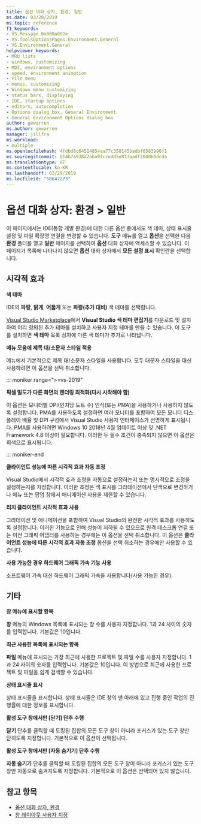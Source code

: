 ```yaml
---
title: 옵션 대화 상자, 환경, 일반
ms.date: 03/28/2019
ms.topic: reference
f1_keywords:
- VS.Message.0x800a002e
- VS.ToolsOptionsPages.Environment.General
- VS.Environment.General
helpviewer_keywords:
- MRU lists
- windows, customizing
- MDI, environment options
- speed, environment animation
- File menu
- menus, customizing
- Windows menu customizing
- status bars, displaying
- IDE, startup options
- editors, autocompletion
- Options dialog box, General Environment
- General Environment Options dialog box
author: gewarren
ms.author: gewarren
manager: jillfra
ms.workload:
- multiple
ms.openlocfilehash: 4fdbd8c64514854aa77c358145badbf6583996f1
ms.sourcegitcommit: b14b7a938a2aba9fcce4d5e813aadf2040b0dcda
ms.translationtype: HT
ms.contentlocale: ko-KR
ms.lasthandoff: 03/29/2019
ms.locfileid: "58647273"
---
```

# <a name="options-dialog-box-environment--general"></a>옵션 대화 상자: 환경 \> 일반

이 페이지에서는 IDE(통합 개발 환경)에 대한 다른 옵션 중에서도 색 테마, 상태 표시줄 설정 및 파일 확장명 연결을 변경할 수 있습니다. **도구** 메뉴를 열고 **옵션**을 선택한 다음 **환경** 폴더를 열고 **일반** 페이지를 선택하여 **옵션** 대화 상자에 액세스할 수 있습니다. 이 페이지가 목록에 나타나지 않으면 **옵션** 대화 상자에서 **모든 설정 표시** 확인란을 선택합니다.

## <a name="visual-experience"></a>시각적 효과

**색 테마**

IDE의 **파랑**, **밝게**, **어둡게** 또는 **파랑(추가 대비)** 색 테마를 선택합니다.

[Visual Studio Marketplace](https://marketplace.visualstudio.com/items?itemName=VisualStudioPlatformTeam.VisualStudio2017ColorThemeEditor)에서 **Visual Studio 색 테마 편집기**를 다운로드 및 설치하여 미리 정의된 추가 테마를 설치하고 사용자 지정 테마를 만들 수 있습니다. 이 도구를 설치하면 **색 테마** 목록 상자에 다른 색 테마가 추가로 나타납니다.

**메뉴 모음에 제목 대/소문자 스타일 적용**

메뉴에서 기본적으로 제목 대/소문자 스타일을 사용합니다. 모두 대문자 스타일을 대신 사용하려면 이 옵션을 선택 취소합니다.

::: moniker range=">=vs-2019"

**픽셀 밀도가 다른 화면의 렌더링 최적화(다시 시작해야 함)**

이 옵션은 모니터별 DPI(인치당 도트 수) 인식(또는 *PMA*)을 사용하거나 사용하지 않도록 설정합니다. PMA를 사용하도록 설정하면 여러 모니터를 포함하여 모든 모니터 디스플레이 배율 및 DPI 구성에서 Visual Studio 사용자 인터페이스가 선명하게 표시됩니다. PMA를 사용하려면 Windows 10 2018년 4월 업데이트 이상 및 .NET Framework 4.8 이상이 필요합니다. 이러한 두 필수 조건이 충족되지 않으면 이 옵션은 회색으로 표시됩니다.

::: moniker-end

**클라이언트 성능에 따른 시각적 효과 자동 조정**

Visual Studio에서 시각적 효과 조정을 자동으로 설정하는지 또는 명시적으로 조정을 설정하는지를 지정합니다. 이러한 조정은 색 표시를 그라데이션에서 단색으로 변경하거나 메뉴 또는 팝업 창에서 애니메이션 사용을 제한할 수 있습니다.

**리치 클라이언트 시각적 효과 사용**

그라데이션 및 애니메이션을 포함하여 Visual Studio의 완전한 시각적 효과를 사용하도록 설정합니다. 이러한 기능으로 인해 성능이 저하될 수 있으므로 원격 데스크톱 연결 또는 이전 그래픽 어댑터를 사용하는 경우에는 이 옵션을 선택 취소합니다. 이 옵션은 **클라이언트 성능에 따른 시각적 효과 자동 조정** 옵션을 선택 취소하는 경우에만 사용할 수 있습니다.

**사용 가능한 경우 하드웨어 그래픽 가속 기능 사용**

소프트웨어 가속 대신 하드웨어 그래픽 가속을 사용합니다(사용 가능한 경우).

## <a name="other"></a>기타

**창 메뉴에 표시할 항목**

**창** 메뉴의 Windows 목록에 표시되는 창 수를 사용자 지정합니다. 1과 24 사이의 숫자를 입력합니다. 기본값은 10입니다.

**최근 사용한 목록에 표시되는 항목**

**파일** 메뉴에 표시되는 가장 최근에 사용한 프로젝트 및 파일 수를 사용자 지정합니다. 1과 24 사이의 숫자를 입력합니다. 기본값은 10입니다. 이 방법으로 최근에 사용한 프로젝트 및 파일을 쉽게 검색할 수 있습니다.

**상태 표시줄 표시**

상태 표시줄을 표시합니다. 상태 표시줄은 IDE 창의 맨 아래에 있고 진행 중인 작업의 진행률에 대한 정보를 표시합니다.

**활성 도구 창에서만 [닫기] 단추 수행**

**닫기** 단추를 클릭할 때 도킹된 집합의 모든 도구 창이 아니라 포커스가 있는 도구 창만 닫히도록 지정합니다. 기본적으로 이 옵션이 선택됩니다.

**활성 도구 창에서만 [자동 숨기기] 단추 수행**

**자동 숨기기** 단추를 클릭할 때 도킹된 집합의 모든 도구 창이 아니라 포커스가 있는 도구 창만 자동으로 숨겨지도록 지정합니다. 기본적으로 이 옵션은 선택되어 있지 않습니다.

## <a name="see-also"></a>참고 항목

- [옵션 대화 상자, 환경](../../ide/reference/environment-options-dialog-box.md)
- [창 레이아웃 사용자 지정](../../ide/customizing-window-layouts-in-visual-studio.md)